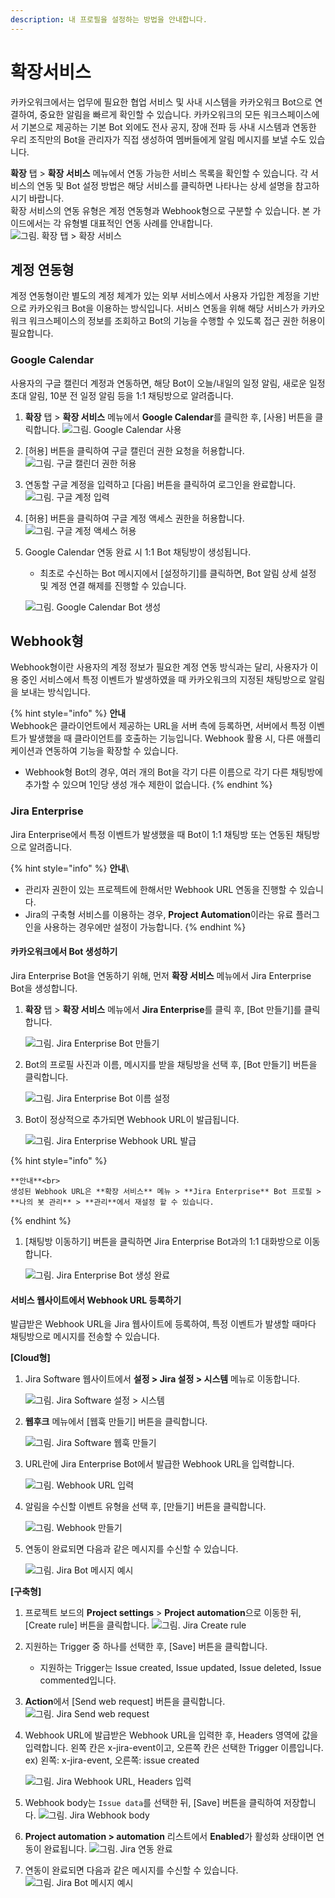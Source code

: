 ```yaml
---
description: 내 프로필을 설정하는 방법을 안내합니다.
---
```


# 확장서비스

카카오워크에서는 업무에 필요한 협업 서비스 및 사내 시스템을 카카오워크 Bot으로 연결하여, 중요한 알림을 빠르게 확인할 수 있습니다. 카카오워크의 모든 워크스페이스에서 기본으로 제공하는 기본 Bot 외에도 전사 공지, 장애 전파 등 사내 시스템과 연동한 우리 조직만의 Bot을 관리자가 직접 생성하여 멤버들에게 알림 메시지를 보낼 수도 있습니다.

**확장** 탭 > **확장 서비스** 메뉴에서 연동 가능한 서비스 목록을 확인할 수 있습니다. 각 서비스의 연동 및 Bot 설정 방법은 해당 서비스를 클릭하면 나타나는 상세 설명을 참고하시기 바랍니다.\
확장 서비스의 연동 유형은 계정 연동형과 Webhook형으로 구분할 수 있습니다. 본 가이드에서는 각 유형별 대표적인 연동 사례를 안내합니다. ![그림. 확장 탭 > 확장 서비스](https://s3-us-west-2.amazonaws.com/secure.notion-static.com/7d37a1d2-0229-4db5-9f72-032ba17443dc/%ED%99%95%EC%9E%A5\_%ED%83%AD\_\_\_%ED%99%95%EC%9E%A5\_%EC%84%9C%EB%B9%84%EC%8A%A4.png)

## 계정 연동형

계정 연동형이란 별도의 계정 체계가 있는 외부 서비스에서 사용자 가입한 계정을 기반으로 카카오워크 Bot을 이용하는 방식입니다. 서비스 연동을 위해 해당 서비스가 카카오워크 워크스페이스의 정보를 조회하고 Bot의 기능을 수행할 수 있도록 접근 권한 허용이 필요합니다.

### Google Calendar

사용자의 구글 캘린더 계정과 연동하면, 해당 Bot이 오늘/내일의 일정 알림, 새로운 일정 초대 알림, 10분 전 일정 알림 등을 1:1 채팅방으로 알려줍니다.

1. **확장** 탭 > **확장 서비스** 메뉴에서 **Google Calendar**를 클릭한 후, \[사용] 버튼을 클릭합니다. ![그림. Google Calendar 사용](https://s3-us-west-2.amazonaws.com/secure.notion-static.com/ba7866b2-b292-43e6-a833-f7b69e68c00b/Google\_Calendar\_%EC%82%AC%EC%9A%A9.png)
2. \[허용] 버튼을 클릭하여 구글 캘린더 권한 요청을 허용합니다. ![그림. 구글 캘린더 권한 허용](https://s3-us-west-2.amazonaws.com/secure.notion-static.com/771146fe-8ee8-4f5d-95c6-bd9d4eff25d1/%E1%84%80%E1%85%AE%E1%84%80%E1%85%B3%E1%86%AF\_%E1%84%8F%E1%85%A2%E1%86%AF%E1%84%85%E1%85%B5%E1%86%AB%E1%84%83%E1%85%A5\_%E1%84%80%E1%85%AF%E1%86%AB%E1%84%92%E1%85%A1%E1%86%AB\_%E1%84%92%E1%85%A5%E1%84%8B%E1%85%AD%E1%86%BC.png)
3. 연동할 구글 계정을 입력하고 \[다음] 버튼을 클릭하여 로그인을 완료합니다. ![그림. 구글 계정 입력](https://s3-us-west-2.amazonaws.com/secure.notion-static.com/78d9fc6d-f615-4878-9bfa-4f322b5ddeb9/%E1%84%80%E1%85%AE%E1%84%80%E1%85%B3%E1%86%AF\_%E1%84%80%E1%85%A8%E1%84%8C%E1%85%A5%E1%86%BC\_%E1%84%8B%E1%85%B5%E1%86%B8%E1%84%85%E1%85%A7%E1%86%A8.png)
4. \[허용] 버튼을 클릭하여 구글 계정 액세스 권한을 허용합니다. ![그림. 구글 계정 액세스 허용](https://s3-us-west-2.amazonaws.com/secure.notion-static.com/5052ed4e-763d-408a-b353-ee726bca42e3/%E1%84%80%E1%85%AE%E1%84%80%E1%85%B3%E1%86%AF\_%E1%84%80%E1%85%A8%E1%84%8C%E1%85%A5%E1%86%BC\_%E1%84%8B%E1%85%A2%E1%86%A8%E1%84%89%E1%85%A6%E1%84%89%E1%85%B3\_%E1%84%92%E1%85%A5%E1%84%8B%E1%85%AD%E1%86%BC.png)
5.  Google Calendar 연동 완료 시 1:1 Bot 채팅방이 생성됩니다.

    * 최초로 수신하는 Bot 메시지에서 \[설정하기]를 클릭하면, Bot 알림 상세 설정 및 계정 연결 해제를 진행할 수 있습니다.

    ![그림. Google Calendar Bot 생성](https://s3-us-west-2.amazonaws.com/secure.notion-static.com/3663e51d-b3fb-49ef-ac91-0e9a6bac72d8/Google\_Calendar\_Bot\_%EC%83%9D%EC%84%B1.png)

## Webhook형

Webhook형이란 사용자의 계정 정보가 필요한 계정 연동 방식과는 달리, 사용자가 이용 중인 서비스에서 특정 이벤트가 발생하였을 때 카카오워크의 지정된 채팅방으로 알림을 보내는 방식입니다.

{% hint style="info" %}
**안내**\
Webhook은 클라이언트에서 제공하는 URL을 서버 측에 등록하면, 서버에서 특정 이벤트가 발생했을 때 클라이언트를 호출하는 기능입니다. Webhook 활용 시, 다른 애플리케이션과 연동하여 기능을 확장할 수 있습니다.

* Webhook형 Bot의 경우, 여러 개의 Bot을 각기 다른 이름으로 각기 다른 채팅방에 추가할 수 있으며 1인당 생성 개수 제한이 없습니다.
{% endhint %}

### Jira Enterprise

Jira Enterprise에서 특정 이벤트가 발생했을 때 Bot이 1:1 채팅방 또는 연동된 채팅방으로 알려줍니다.

{% hint style="info" %}
**안내**\


* 관리자 권한이 있는 프로젝트에 한해서만 Webhook URL 연동을 진행할 수 있습니다.
* Jira의 구축형 서비스를 이용하는 경우, **Project Automation**이라는 유료 플러그인을 사용하는 경우에만 설정이 가능합니다.
{% endhint %}

#### **카카오워크에서 Bot 생성하기**&#x20;

Jira Enterprise Bot을 연동하기 위해, 먼저 **확장 서비스** 메뉴에서 Jira Enterprise Bot을 생성합니다.

1.  **확장** 탭 > **확장 서비스** 메뉴에서 **Jira Enterprise**를 클릭 후, \[Bot 만들기]를 클릭합니다.

    ![그림. Jira Enterprise Bot 만들기](https://s3-us-west-2.amazonaws.com/secure.notion-static.com/5391cf36-a6c7-4b47-bae8-aeb88efe1850/Jira\_Enterprise\_Bot\_%EB%A7%8C%EB%93%A4%EA%B8%B0.png)
2.  Bot의 프로필 사진과 이름, 메시지를 받을 채팅방을 선택 후, \[Bot 만들기] 버튼을 클릭합니다.

    ![그림. Jira Enterprise Bot 이름 설정](https://s3-us-west-2.amazonaws.com/secure.notion-static.com/3a74f51f-5cc2-4312-ab6e-ba2344cc183f/Jira\_Enterprise\_Bot\_%E1%84%8B%E1%85%B5%E1%84%85%E1%85%B3%E1%86%B7\_%E1%84%89%E1%85%A5%E1%86%AF%E1%84%8C%E1%85%A5%E1%86%BC.png)
3.  Bot이 정상적으로 추가되면 Webhook URL이 발급됩니다.

    ![그림. Jira Enterprise Webhook URL 발급](https://s3-us-west-2.amazonaws.com/secure.notion-static.com/89df8fdd-5999-44da-b19d-719ab0be7a4a/Jira\_Enterprise\_Webhook\_URL\_%E1%84%87%E1%85%A1%E1%86%AF%E1%84%80%E1%85%B3%E1%86%B8.png)

{% hint style="info" %}
```
**안내**<br>
생성된 Webhook URL은 **확장 서비스** 메뉴 > **Jira Enterprise** Bot 프로필 > **나의 봇 관리** > **관리**에서 재설정 할 수 있습니다.
```
{% endhint %}

1.  \[채팅방 이동하기] 버튼을 클릭하면 Jira Enterprise Bot과의 1:1 대화방으로 이동합니다.

    ![그림. Jira Enterprise Bot 생성 완료](https://s3-us-west-2.amazonaws.com/secure.notion-static.com/be68f591-bd6b-4965-8cc7-ea4d2e6128ff/%EA%B7%B8%EB%A6%BC.\_Jira\_Enterprise\_Bot\_%EC%83%9D%EC%84%B1\_%EC%99%84%EB%A3%8C.png)

#### **서비스 웹사이트에서 Webhook URL 등록하기**

발급받은 Webhook URL을 Jira 웹사이트에 등록하여, 특정 이벤트가 발생할 때마다 채팅방으로 메시지를 전송할 수 있습니다.

**\[Cloud형]**

1.  Jira Software 웹사이트에서 **설정 > Jira 설정 > 시스템** 메뉴로 이동합니다.

    ![그림. Jira Software 설정 > 시스템](https://s3-us-west-2.amazonaws.com/secure.notion-static.com/1c228a7d-e9e5-431a-93d3-f68142c26b2a/Jira\_Software\_%E1%84%89%E1%85%A5%E1%86%AF%E1%84%8C%E1%85%A5%E1%86%BC\_\_\_%E1%84%89%E1%85%B5%E1%84%89%E1%85%B3%E1%84%90%E1%85%A6%E1%86%B7.png)
2.  **웹후크** 메뉴에서 \[웹훅 만들기] 버튼을 클릭합니다.

    ![그림. Jira Software 웹훅 만들기](https://s3-us-west-2.amazonaws.com/secure.notion-static.com/5a619fb2-8ae5-496b-bee5-6f45edf97f90/Jira\_Software\_%E1%84%8B%E1%85%B0%E1%86%B8%E1%84%92%E1%85%AE%E1%86%A8\_%E1%84%86%E1%85%A1%E1%86%AB%E1%84%83%E1%85%B3%E1%86%AF%E1%84%80%E1%85%B5.png)
3.  URL란에 Jira Enterprise Bot에서 발급한 Webhook URL을 입력합니다.

    ![그림. Webhook URL 입력](https://s3-us-west-2.amazonaws.com/secure.notion-static.com/bd53cae3-2adb-44c3-9639-5628a6607ea8/Webhook\_URL\_%E1%84%8B%E1%85%B5%E1%86%B8%E1%84%85%E1%85%A7%E1%86%A8.png)
4.  알림을 수신할 이벤트 유형을 선택 후, \[만들기] 버튼을 클릭합니다.

    ![그림. Webhook 만들기](https://s3-us-west-2.amazonaws.com/secure.notion-static.com/fcb21137-b95f-41f2-be2f-9c7ecc115ba8/Webhook\_%E1%84%86%E1%85%A1%E1%86%AB%E1%84%83%E1%85%B3%E1%86%AF%E1%84%80%E1%85%B5.png)
5.  연동이 완료되면 다음과 같은 메시지를 수신할 수 있습니다.

    ![그림. Jira Bot 메시지 예시](https://t1.kakaocdn.net/service\_kep\_docpublish/service/9c3628af017c00001.png)

**\[구축형]**

1. 프로젝트 보드의 **Project settings** > **Project automation**으로 이동한 뒤, \[Create rule] 버튼을 클릭합니다. ![그림. Jira Create rule](https://s3-us-west-2.amazonaws.com/secure.notion-static.com/8cfec65b-1964-436d-ab58-9522b3d8d6e4/Untitled.png)
2. 지원하는 Trigger 중 하나를 선택한 후, \[Save] 버튼을 클릭합니다.
   * 지원하는 Trigger는 Issue created, Issue updated, Issue deleted, Issue commented입니다.
3. **Action**에서 \[Send web request] 버튼을 클릭합니다. ![그림. Jira Send web request](https://s3-us-west-2.amazonaws.com/secure.notion-static.com/5fa4c8b4-4c77-454e-bc7d-8d44793795e9/Untitled.png)
4.  Webhook URL에 발급받은 Webhook URL을 입력한 후, Headers 영역에 값을 입력합니다. 왼쪽 칸은 x-jira-event이고, 오른쪽 칸은 선택한 Trigger 이름입니다. ex) 왼쪽: x-jira-event, 오른쪽: issue created

    ![그림. Jira Webhook URL, Headers 입력](https://s3-us-west-2.amazonaws.com/secure.notion-static.com/6224c04a-4ef2-4870-8e22-43172f46790e/Untitled.png)
5. Webhook body는 `Issue data`를 선택한 뒤, \[Save] 버튼을 클릭하여 저장합니다. ![그림. Jira Webhook body](https://s3-us-west-2.amazonaws.com/secure.notion-static.com/38df61bd-097b-467c-a5ab-f16b572ae024/Untitled.png)
6. **Project automation > automation** 리스트에서 **Enabled**가 활성화 상태이면 연동이 완료됩니다. ![그림. Jira 연동 완료](https://s3-us-west-2.amazonaws.com/secure.notion-static.com/3a894562-eefd-420e-8709-7be0ceb3b2c3/Untitled.png)
7. 연동이 완료되면 다음과 같은 메시지를 수신할 수 있습니다. \
   ![그림. Jira Bot 메시지 예시](https://t1.kakaocdn.net/service\_kep\_docpublish/service/9c3628af017c00001.png)



